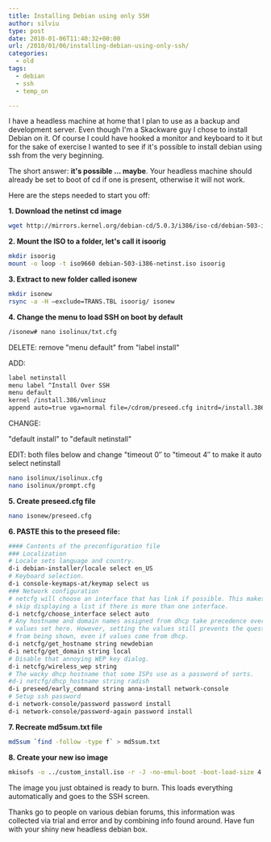 ```yaml
---
title: Installing Debian using only SSH
author: silviu
type: post
date: 2010-01-06T11:40:32+00:00
url: /2010/01/06/installing-debian-using-only-ssh/
categories:
  - old
tags:
  - debian
  - ssh
  - temp_on

---
```

I have a headless machine at home that I plan to use as a backup and development server. Even though I'm a Skackware guy I chose to install Debian on it. Of course I could have hooked a monitor and keyboard to it but for the sake of exercise I wanted to see if it's possible to install debian using ssh from the very beginning.

The short answer: **it's possible ... maybe**. Your headless machine should already be set to boot of cd if one is present, otherwise it will not work.

Here are the steps needed to start you off:

**1. Download the netinst cd image**

```bash
wget http://mirrors.kernel.org/debian-cd/5.0.3/i386/iso-cd/debian-503-i386-netinst.iso
```

**2. Mount the ISO to a folder, let's call it isoorig**

```bash
mkdir isoorig
mount -o loop -t iso9660 debian-503-i386-netinst.iso isoorig
```

**3. Extract to new folder called isonew**

```bash
mkdir isonew
rsync -a -H –exclude=TRANS.TBL isoorig/ isonew
```

**4. Change the menu to load SSH on boot by default**

```bash
/isonew# nano isolinux/txt.cfg
```

DELETE:
remove "menu default" from "label install"

ADD:

```bash
label netinstall
menu label ^Install Over SSH
menu default
kernel /install.386/vmlinuz
append auto=true vga=normal file=/cdrom/preseed.cfg initrd=/install.386/initrd.gz locale=en_US console-keymaps-at/keymap=us
```

CHANGE:

"default install" to "default netinstall"

EDIT: both files below and change "timeout 0″ to "timeout 4″ to make it auto select netinstall

```bash
nano isolinux/isolinux.cfg
nano isolinux/prompt.cfg
```

**5. Create preseed.cfg file**

```bash
nano isonew/preseed.cfg
```

**6. PASTE this to the preseed file:**

```bash
#### Contents of the preconfiguration file
### Localization
# Locale sets language and country.
d-i debian-installer/locale select en_US
# Keyboard selection.
d-i console-keymaps-at/keymap select us
### Network configuration
# netcfg will choose an interface that has link if possible. This makes it
# skip displaying a list if there is more than one interface.
d-i netcfg/choose_interface select auto
# Any hostname and domain names assigned from dhcp take precedence over
# values set here. However, setting the values still prevents the questions
# from being shown, even if values come from dhcp.
d-i netcfg/get_hostname string newdebian
d-i netcfg/get_domain string local
# Disable that annoying WEP key dialog.
d-i netcfg/wireless_wep string
# The wacky dhcp hostname that some ISPs use as a password of sorts.
#d-i netcfg/dhcp_hostname string radish
d-i preseed/early_command string anna-install network-console
# Setup ssh password
d-i network-console/password password install
d-i network-console/password-again password install
```

**7. Recreate md5sum.txt file**

```bash
md5sum `find -follow -type f` > md5sum.txt
```

**8. Create your new iso image**

```bash
mkisofs -o ../custom_install.iso -r -J -no-emul-boot -boot-load-size 4 -boot-info-table -b isolinux/isolinux.bin -c isolinux/boot.cat ../isonew
```

The image you just obtained is ready to burn. This loads everything automatically and goes to the SSH screen.

Thanks go to people on various debian forums, this information was collected via trial and error and by combining info found around. Have fun with your shiny new headless debian box.